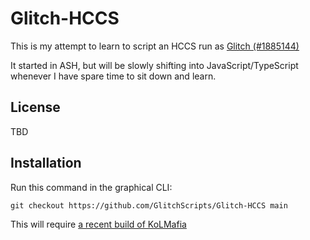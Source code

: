 # Glitch-HCCS
This is my attempt to learn to script an HCCS run as [Glitch (#1885144)](https://api.aventuristo.net/av-snapshot?u=Glitch)

It started in ASH, but will be slowly shifting into JavaScript/TypeScript whenever I have spare time to sit down and learn.


## License
TBD

## Installation
Run this command in the graphical CLI:
```
git checkout https://github.com/GlitchScripts/Glitch-HCCS main
```
This will require [a recent build of KoLMafia](http://builds.kolmafia.us/job/Kolmafia/lastSuccessfulBuild/)
